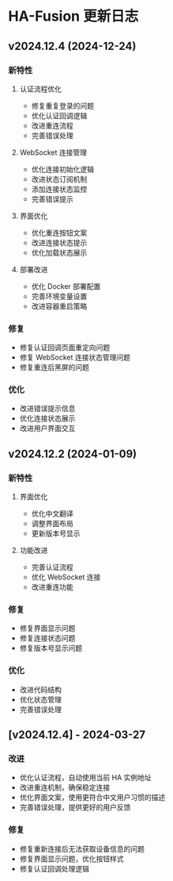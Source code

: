 # HA-Fusion 更新日志

## v2024.12.4 (2024-12-24)

### 新特性
1. 认证流程优化
   - 修复重复登录的问题
   - 优化认证回调逻辑
   - 改进重连流程
   - 完善错误处理

2. WebSocket 连接管理
   - 优化连接初始化逻辑
   - 改进状态订阅机制
   - 添加连接状态监控
   - 完善错误提示

3. 界面优化
   - 优化重连按钮文案
   - 改进连接状态提示
   - 优化加载状态展示

4. 部署改进
   - 优化 Docker 部署配置
   - 完善环境变量设置
   - 改进容器重启策略

### 修复
- 修复认证回调页面重定向问题
- 修复 WebSocket 连接状态管理问题
- 修复重连后黑屏的问题

### 优化
- 改进错误提示信息
- 优化连接状态展示
- 改进用户界面交互

## v2024.12.2 (2024-01-09)

### 新特性
1. 界面优化
   - 优化中文翻译
   - 调整界面布局
   - 更新版本号显示

2. 功能改进
   - 完善认证流程
   - 优化 WebSocket 连接
   - 改进重连功能

### 修复
- 修复界面显示问题
- 修复连接状态问题
- 修复版本号显示问题

### 优化
- 改进代码结构
- 优化状态管理
- 完善错误处理

## [v2024.12.4] - 2024-03-27

### 改进
- 优化认证流程，自动使用当前 HA 实例地址
- 改进重连机制，确保稳定连接
- 优化界面文案，使用更符合中文用户习惯的描述
- 完善错误处理，提供更好的用户反馈

### 修复
- 修复重新连接后无法获取设备信息的问题
- 修复界面显示问题，优化按钮样式
- 修复认证回调处理逻辑 